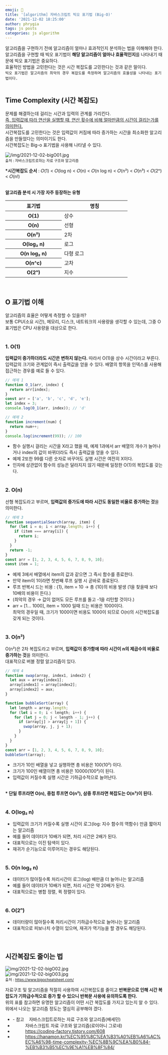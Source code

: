 ```yaml
---
emoji: 📓
title: '[algorithm] 자바스크립트 빅오 표기법 (Big-O)'
date: '2021-12-02 18:25:00'
author: phrygia
tags: js posts
categories: js algorithm
---
```


알고리즘을 구현하기 전에 알고리즘이 얼마나 효과적인지 분석하는 법을 이해해야 한다.<br>
알고리즘을 구현할 때 빅오 표기법이 **해당 알고리즘이 얼마나 효율적인지**를 나타내기 때문에 빅오 표기법은 중요하다.<br>
효율적인 방법을 고민한다는 것은 시간 복잡도를 고민한다는 것과 같은 말이다. <br>
`빅오 표기법은 알고리즘의 최악의 경우 복잡도를 측정하며 알고리즘의 효율성을 나타내는 표기법이다.`<br><br>

## Time Complexity (시간 복잡도)

문제를 해결하는데 걸리는 시간과 입력의 관계를 가리킨다. <br>
<u>즉, 입력값에 따라 연산을 실행할 때, 연산 횟수에 비해 얼마만큼의 시간이 걸리는가를 의미한다. </u><br>
시간복잡도를 고민한다는 것은 입력값이 커짐에 따라 증가하는 시간을 최소화한 알고리즘을 만들었다는 의미이기도 한다.<br>
시간복잡도는 Big-o 표기법을 사용해 나타낼 수 있다.<br>

![/img/2021-12-02-bigO01.jpg](/img/2021-12-02-bigO01.jpg)<br>
<small class="from">출처 : 자바스크립트로하는 자료 구조와 알고리즘</small><br>

**\*시간복잡도 순서** : 𝑂(1) < 𝑂(log n) < 𝑂(n) < 𝑂(n log n) < 𝑂(n²) < 𝑂(n³) < 𝑂(2ⁿ) < 𝑂(n!) <br><br>

**알고리즘 분석 시 가장 자주 등장하는 유형**

<table style="width: auto;">
    <colgroup>
        <col style="width:180px;">
        <col style="width:210px;">
    </colgroup>
    <thead>
        <tr>
            <th>표기법</th>
            <th>명칭</th>
        </tr>
    </thead>
    <tbody>
        <tr>
            <th>O(1)</th>
            <td>상수</td>
        </tr>
        <tr>
            <th>O(n)</th>
            <td>선형</td>
        </tr>
        <tr>
            <th>O(n²)</th>
            <td>2차</td>
        </tr>
        <tr>
            <th>O(log₂ n)</th>
            <td>로그</td>
        </tr>
        <tr>
            <th>O(n log₂ n)</th>
            <td>다형 로그</td>
        </tr>
        <tr>
            <th>O(n^c)</th>
            <td>고차</td>
        </tr>
        <tr>
            <th>O(2ⁿ)</th>
            <td>지수</td>
        </tr>
    </tbody>
</table><br>

## O 표기법 이해

알고리즘의 효율은 어떻게 측정할 수 있을까? <br>
보통 CPU(소요 시간), 메모리, 디스크, 네트워크의 사용량을 생각할 수 있는데, 그중 O 표기법은 CPU 사용량을 대상으로 한다. <br><br>

### 1. O(1)

**입력값이 증가하더라도 시간은 변하지 않는다.** 따라서 O(1)을 상수 시간이라고 부른다. <br>
입력값의 크기와 관계없이 즉시 출력값을 얻을 수 있다.
배열의 항목을 인덱스를 사용해 접근하는 경우를 예로 들 수 있다. <br>

```js
// 예제 1
function O_1(arr, index) {
  return arr[index];
}
const arr = ['a', 'b', 'c', 'd', 'e'];
let index = 3;
console.log(O_1(arr, index)); // 'd'

// 예제 2
function increment(num) {
  return num++;
}
console.log(increment(99)); // 100
```

- 함수 실행시 걸리는 시간을 X라고 했을 때, 예제 1과에서 arr 배열의 개수가 늘어나거나 index의 값이 바뀌더라도 즉시 출력값을 얻을 수 있다.
- 예제 2또한 99를 다른 숫자로 바꾸어도 실행 시간은 여전히 X이다.
- 인자에 상관없이 함수의 성능은 달라지지 않기 때문에 일정한 O(1)의 복잡도를 갖는다. <br> <br>

### 2. O(n)

선형 복잡도라고 부르며, **입력값의 증가도에 따라 시간도 동일한 비율로 증가하는 것**을 의미한다. <br>

```js
// 예제 3
function sequentialSearch(array, item) {
  for (let i = o; i < array.length; i++) {
    if (item === array[i]) {
      return i;
    }
  }
  return -1;
}
const arr = [1, 2, 3, 4, 5, 6, 7, 8, 9, 10];
const item = 1;
```

- 예제 3에서 배열에서 item의 값과 같으면 그 즉시 함수를 종료한다.
- 만약 item이 1이라면 첫번째 루프 실행 시 곧바로 종료된다.
- 루프 반복시 드는 비용 : {1}, item = 10 → 총 {10}의 비용 발생 (1을 찾을때 보다 10배의 비용이 든다.)
- (최악의 경우 → 값이 없어도 모든 루프를 돌고 -1을 리턴할 것이다.)
- arr = [1... 1000], item = 1000 일때 드는 비용은 1000이다.<br>
  최악의 경우일 때, 크기가 1000이면 비용도 1000이 되므로 O(n)의 시간복잡도를 갖게 되는 것이다. <br><br>

### 3. O(n²)

O(n²)은 2차 복잡도라고 부르며, **입력값이 증가함에 따라 시간이 n의 제곱수의 비율로 증가하는 것**을 의미한다. <br>
대표적으로 버블 정렬 알고리즘이 있다.

```js
// 예제 4
function swap(array, index1, index2) {
  let aux = array[index1];
  array[index1] = array[index2];
  array[index2] = aux;
}

function bubbleSort(array) {
  let length = array.length;
  for (let i = 0; i < length; i++) {
    for (let j = 0; j < length - 1; j++) {
      if (array[j] > array[j + 1]) {
        swap(array, j, j + 1);
      }
    }
  }
}
const arr = [1, 2, 3, 4, 5, 6, 7, 8, 9, 10];
bubbleSort(array);
```

- 크기가 10인 배열을 넣고 실행하면 총 비용은 100(10²) 이다.
- 크기가 100인 배열이면 총 비용은 10000(100²)이 된다.
- 입력값이 커질수록 실행 시간은 기하급수적으로 늘어난다.
  <br><br>

**\* 단일 루프라면 O(n), 중첩 루프면 O(n²), 삼중 루프라면 복잡도는 O(n³)이 된다.**<br><br>

### 4. O(log₂ n)

- 입력값의 크기가 커질수록 실행 시간이 로그(log: 지수 함수의 역함수) 만큼 짧아지는 알고리즘
- 예를 들어 데이터가 10배가 되면, 처리 시간은 2배가 된다.
- 대표적으로는 이진 탐색이 있다.
- 재귀가 순기능으로 이루어지는 경우도 해당된다.
  <br><br>

### 5. O(n log₂ n)

- 데이터가 많아질수록 처리시간이 로그(log) 배만큼 더 늘어나는 알고리즘
- 예를 들어 데이터가 10배가 되면, 처리 시간은 약 20배가 된다.
- 대표적으로는 병합 정렬, 퀵 정렬이 있다.
  <br><br>

### 6. O(2ⁿ)

- 데이터량이 많아질수록 처리시간이 기하급수적으로 늘어나는 알고리즘
- 대표적으로 피보나치 수열이 있으며, 재귀가 역기능을 할 경우도 해당된다.
  <br><br><br>

## 시간복잡도 줄이는 법

![img/2021-12-02-bigO02.jpg](img/2021-12-02-bigO02.jpg)<br>
![img/2021-12-02-bigO03.jpg](img/2021-12-02-bigO03.jpg)<br>
<small class="from">출처 : <a href="https://www.bigocheatsheet.com/" target="_blank">https://www.bigocheatsheet.com/</a></small>

자료구조 및 알고리즘을 적절히 사용하여 시간복잡도를 줄이고 **반복문으로 인해 시간 복잡도가 기하급수적으로 증가 할 수 있으니 반복문 사용에 유의하도록 한다.** <br>
위의 표를 참고하면 유명한 알고리즘이 어떤 시간 복잡도를 가지고 있는지 알 수 있다. <br>
위에서 나오는 알고리즘 정도는 열심히 공부해야 겠다.

<div class="from add">
    <ul>
        <li>- 참고 &nbsp;&nbsp; 자바스크립트로하는 자료 구조와 알고리즘(배세민)</li>
        <li style="padding-left: 40px;">자바스크립트 자료 구조와 알고리즘(로이아니 그로네)</li>
        <li style="padding-left: 40px;"><a href="https://coding-factory.tistory.com/608" tearget="_blank">https://coding-factory.tistory.com/608</a></li>
        <li style="padding-left: 40px;"><a href="https://hanamon.kr/%EC%95%8C%EA%B3%A0%EB%A6%AC%EC%A6%98-time-complexity-%EC%8B%9C%EA%B0%84-%EB%B3%B5%EC%9E%A1%EB%8F%84/" tearget="_blank">https://hanamon.kr/%EC%95%8C%EA%B3%A0%EB%A6%AC%EC%A6%98-time-complexity-%EC%8B%9C%EA%B0%84-%EB%B3%B5%EC%9E%A1%EB%8F%84/</a></li>
    </ul>
</div><br>

```toc

```

